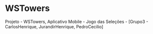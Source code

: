 # WSTowers
Projeto - WSTowers, Aplicativo Mobile - Jogo das Seleções - [Grupo3 - CarlosHenrique, JurandirHenrique, PedroCecilio]
